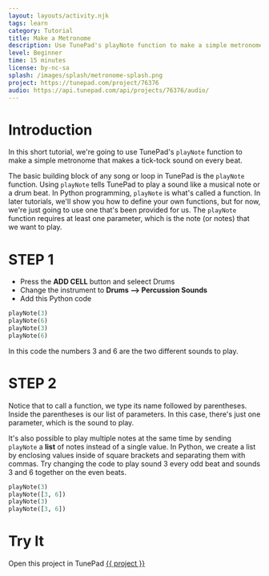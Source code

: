 ```yaml
---
layout: layouts/activity.njk
tags: learn
category: Tutorial
title: Make a Metronome
description: Use TunePad's playNote function to make a simple metronome that makes a tick-tock sound on every beat
level: Beginner
time: 15 minutes
license: by-nc-sa
splash: /images/splash/metronome-splash.png
project: https://tunepad.com/project/76376
audio: https://api.tunepad.com/api/projects/76376/audio/
---
```


# Introduction
In this short tutorial, we're going to use TunePad's `playNote` function to make a simple metronome that makes a tick-tock sound on every beat. 

The basic building block of any song or loop in TunePad is the `playNote` function. Using `playNote` tells TunePad to play a sound like a musical note or a drum beat. In Python programming, `playNote` is what's called a function. In later tutorials, we'll show you how to define your own functions, but for now, we're just going to use one that's been provided for us. The `playNote` function requires at least one parameter, which is the note (or notes) that we want to play.

# STEP 1
* Press the **ADD CELL** button and seleect Drums
* Change the instrument to **Drums --> Percussion Sounds**
* Add this Python code
```python
playNote(3)
playNote(6)
playNote(3)
playNote(6)
```
In this code the numbers 3 and 6 are the two different sounds to play.

# STEP 2
Notice that to call a function, we type its name followed by parentheses. Inside the parentheses is our list of parameters. In this case, there's just one parameter, which is the sound to play.

It's also possible to play multiple notes at the same time by sending `playNote` a **list** of notes instead of a single value. In Python, we create a list by enclosing values inside of square brackets and separating them with commas. Try changing the code to play sound 3 every odd beat and sounds 3 and 6 together on the even beats.
```python
playNote(3)
playNote([3, 6])
playNote(3)
playNote([3, 6])
```

# Try It
Open this project in TunePad <a href="{{project}}" target="_blank">{{ project }}</a>
